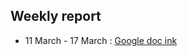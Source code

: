 ## Weekly report

- 11 March - 17 March : [Google doc ink](https://docs.google.com/document/d/1SJimHtnbR82nVuEkkM6-fsiQvubpiH5hfZTKcLwa7_s/edit?usp=sharing)
